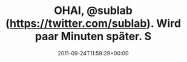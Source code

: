 ---
retweeted: false
source: <a href="http://twitter.com/download/android" rel="nofollow">Twitter for Android</a>
entities:
  hashtags: []
  symbols: []
  user_mentions:
  - name: sublab // Leipzig
    screen_name: sublab
    indices:
    - '6'
    - '13'
    id_str: '43881998'
    id: '43881998'
  urls: []
display_text_range:
- '0'
- '63'
favorite_count: '0'
id_str: '117568835757936641'
truncated: false
retweet_count: '0'
id: '117568835757936641'
created_at: Sat Sep 24 11:59:29 +0000 2011
favorited: false
full_text: OHAI, [@sublab](https://twitter.com/sublab). Wird paar Minuten später.
  Stell mal die kühl...!
lang: de
tags:
- pesos/twitter
date: '2011-09-24T11:59:29+00:00'
src: https://twitter.com/bascht/status/117568835757936641
original_url: https://twitter.com/bascht/status/117568835757936641
type: twitter_tweet
text: OHAI, [@sublab](https://twitter.com/sublab). Wird paar Minuten später. Stell
  mal die kühl...!
title: OHAI, @sublab (https://twitter.com/sublab). Wird paar Minuten später. S

---